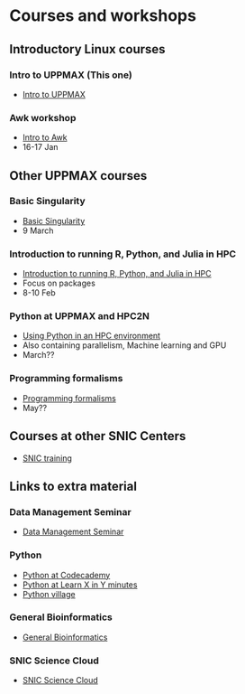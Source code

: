 # Courses and workshops


##    Introductory Linux courses
### Intro to UPPMAX (This one)
- [Intro to UPPMAX](https://www.uppmax.uu.se/support/courses-and-workshops/introductory-course-winter-2023/)

### Awk workshop
- [Intro to Awk](https://www.uppmax.uu.se/support/courses-and-workshops/awk-workshop/)
- 16-17 Jan
##    Other UPPMAX courses
###  Basic Singularity
- [Basic Singularity](https://www.uppmax.uu.se/support/courses-and-workshops/singularity-workshop-announcement/)
- 9 March
### Introduction to running R, Python, and Julia in HPC
- [Introduction to running R, Python, and Julia in HPC](https://www.uppmax.uu.se/support/courses-and-workshops/r-python-julia)
- Focus on packages
- 8-10 Feb

### Python at UPPMAX and HPC2N
- [Using Python in an HPC environment](https://uppmax.github.io/HPC-python/index.html)
- Also containing parallelism, Machine learning and GPU
- March??


### Programming formalisms
- [Programming formalisms](https://www.uppmax.uu.se/support/courses-and-workshops/programming-formalisms/)
- May??

## Courses at other SNIC Centers
- [SNIC training](http://snicdocs.nsc.liu.se/wiki/Training)


##    Links to extra material
###        Data Management Seminar
- [Data Management Seminar](https://www.uppmax.uu.se/support/courses-and-workshops/#tocjump_046728919125111124_0)

###        Python
- [Python at Codecademy](https://www.codecademy.com/)
- [Python at Learn X in Y minutes](https://learnxinyminutes.com/docs/python/)
- [Python village](https://rosalind.info/problems/list-view/?location=python-village)
###        General Bioinformatics
- [General Bioinformatics](https://rosalind.info/problems/list-view/)
###        SNIC Science Cloud
- [SNIC Science Cloud](https://github.com/SNICScienceCloud/technical-training)


